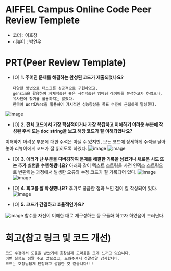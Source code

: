 # AIFFEL Campus Online Code Peer Review Templete
- 코더 : 이호창
- 리뷰어 : 박연우


# PRT(Peer Review Template)
- [O]  **1. 주어진 문제를 해결하는 완성된 코드가 제출되었나요?**

      다양한 방법으로 태스크를 성공적으로 구현하였고,
      gensim을 활용하여 자체학습된 혹은 사전학습된 임베딩 레이어를 분석하고자 하였으나, 유사단어 찾기를 활용하지는 않았다.
      한국어 Word2Vec을 활용하여 가시적인 성능향상을 목표 수준에 근접하게 달성했다.
![image](https://github.com/user-attachments/assets/9da430ad-099b-4bd7-9971-e80ea1d07da3)

    
      
      
    
- [O]  **2. 전체 코드에서 가장 핵심적이거나 가장 복잡하고 이해하기 어려운 부분에 작성된 
주석 또는 doc string을 보고 해당 코드가 잘 이해되었나요?**

이해하기 어려운 부분에 대한 주석은 아닐 수 있지만, 모든 코드에 상세하게 주석을 달아 놓아 리뷰어에게 코드가 잘 읽히도록 하였다.
     ![image](https://github.com/user-attachments/assets/80b940ee-2849-453b-9cc2-3fe855429eb1)
![image](https://github.com/user-attachments/assets/8cc81989-96f7-415b-8926-5bfc4797558e)


        
- [O]  **3. 에러가 난 부분을 디버깅하여 문제를 해결한 기록을 남겼거나
새로운 시도 또는 추가 실험을 수행해봤나요?**
아래와 같이 텍스트 스트링을 사전 인덱스 스트링으로 변환하는 과정에서 발생한 오류와 수정 코드가 잘 기록되어 있다.
![image](https://github.com/user-attachments/assets/f356c85b-0cc3-4d87-9066-e855a86e2906)
![image](https://github.com/user-attachments/assets/515af46f-64cc-4ca8-8b4b-36736b7d4368)

        
- [O]  **4. 회고를 잘 작성했나요?**
 추가로 궁금한 점과 느낀 점이 잘 작성되어 있다.
  ![image](https://github.com/user-attachments/assets/d5bb03ae-1fe6-4be6-8018-509b693cf3bc)

     

        
- [O]  **5. 코드가 간결하고 효율적인가요?**

![image](https://github.com/user-attachments/assets/5bcad1e1-931e-4bc0-97f3-0acdd5b7d1c2)
함수를 자신이 이해한 대로 재구성하는 등 모듈화 하고자 하였음이 드러난다.

# 회고(참고 링크 및 코드 개선)
```
코드 수정에서 도움을 받았기에 호창님께 고마움을 크게 느끼고 있습니다.
이번 실험도 정말 수고 많으셨고, 도와주셔서 정말정말 감사합니다.
코드는 호창님답게 단정하고 깔끔한 것 같습니다!!!
```

